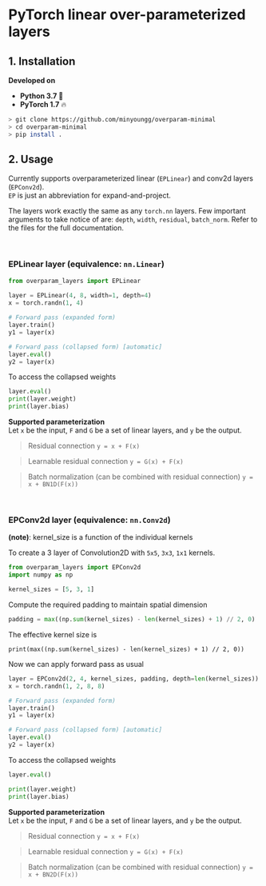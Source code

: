 # PyTorch linear over-parameterized layers

## 1. Installation
<b> Developed on </b> 
- <b>Python 3.7 </b> :snake:
- <b>PyTorch 1.7</b> :fire:

```bash
> git clone https://github.com/minyoungg/overparam-minimal
> cd overparam-minimal
> pip install .
```

## 2. Usage
Currently supports overparameterized linear (`EPLinear`) and conv2d layers (`EPConv2d`).   
`EP` is just an abbreviation for expand-and-project. 

The layers work exactly the same as any `torch.nn` layers. Few important arguments to take notice of are:
`depth`, `width`, `residual`, `batch_norm`. Refer to the files for the full documentation.

<br>

###  EPLinear layer (equivalence: `nn.Linear`) 

```python
from overparam_layers import EPLinear
 
layer = EPLinear(4, 8, width=1, depth=4)
x = torch.randn(1, 4)

# Forward pass (expanded form)
layer.train()
y1 = layer(x)

# Forward pass (collapsed form) [automatic]
layer.eval()
y2 = layer(x)
```

To access the collapsed weights
```python
layer.eval()
print(layer.weight)
print(layer.bias)
```

<b> Supported parameterization </b>  
Let `x` be the input, `F` and `G` be a set of linear layers, and `y` be the output.

> Residual connection
``` y = x + F(x) ```

> Learnable residual connection
``` y = G(x) + F(x) ```

> Batch normalization (can be combined with residual connection)
``` y = x + BN1D(F(x)) ```

<br>



### EPConv2d layer (equivalence: `nn.Conv2d`) 

<b>(note)</b>: kernel_size is a function of the individual kernels

To create a 3 layer of Convolution2D with `5x5`, `3x3`, `1x1` kernels.
```python
from overparam_layers import EPConv2d
import numpy as np

kernel_sizes = [5, 3, 1]
```

Compute the required padding to maintain spatial dimension
```python
padding = max((np.sum(kernel_sizes) - len(kernel_sizes) + 1) // 2, 0)
```

The effective kernel size is 
```
print(max((np.sum(kernel_sizes) - len(kernel_sizes) + 1) // 2, 0))
```

Now we can apply forward pass as usual
```python
layer = EPConv2d(2, 4, kernel_sizes, padding, depth=len(kernel_sizes))
x = torch.randn(1, 2, 8, 8)

# Forward pass (expanded form)
layer.train()
y1 = layer(x)

# Forward pass (collapsed form) [automatic]
layer.eval()
y2 = layer(x)
```

To access the collapsed weights
```python
layer.eval()

print(layer.weight)
print(layer.bias)
```



<b> Supported parameterization </b>  
Let `x` be the input, `F` and `G` be a set of linear layers, and `y` be the output.

> Residual connection
``` y = x + F(x) ```

> Learnable residual connection
``` y = G(x) + F(x) ```

> Batch normalization (can be combined with residual connection)
``` y = x + BN2D(F(x)) ```


